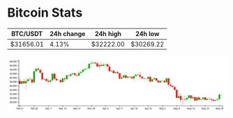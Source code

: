 # Bitcoin Stats

BTC/USDT|24h change|24h high|24h low|
|---|---|---|---|
|$31656.01|4.13%|$32222.00|$30269.22|

<img src="./chart.svg">
